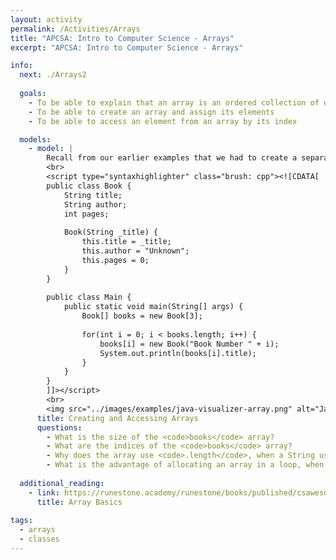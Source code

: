 ```yaml
---
layout: activity
permalink: /Activities/Arrays
title: "APCSA: Intro to Computer Science - Arrays"
excerpt: "APCSA: Intro to Computer Science - Arrays"

info:
  next: ./Arrays2
  
  goals: 
    - To be able to explain that an array is an ordered collection of data, whether they be primitives or objects.
    - To be able to create an array and assign its elements
    - To be able to access an element from an array by its index

  models:
    - model: |
        Recall from our earlier examples that we had to create a separate Book object variable for each Book we wanted to create.  We can simplify things by creating a single variable that refers to the whole collection.  This is called an array.  They allow us to leverage loops to quickly iterate over a collection of values or objects.
        <br>
        <script type="syntaxhighlighter" class="brush: cpp"><![CDATA[
        public class Book {
            String title;
            String author;
            int pages;
            
            Book(String _title) {
                this.title = _title;
                this.author = "Unknown";
                this.pages = 0;
            }
        }
        
        public class Main {
            public static void main(String[] args) {
                Book[] books = new Book[3];
                
                for(int i = 0; i < books.length; i++) {
                    books[i] = new Book("Book Number " + i);
                    System.out.println(books[i].title);
                }
            }
        }
        ]]></script>         
        <br>
        <img src="../images/examples/java-visualizer-array.png" alt="Java Visualizer Example of an Array" />
      title: Creating and Accessing Arrays
      questions:
        - What is the size of the <code>books</code> array?
        - What are the indices of the <code>books</code> array?
        - Why does the array use <code>.length</code>, when a String uses <code>.length()</code>, to report its size?
        - What is the advantage of allocating an array in a loop, when the book titles may need to be set individually?
        
  additional_reading:
    - link: https://runestone.academy/runestone/books/published/csawesome/Unit6-Arrays/topic-6-1-array-basics.html
      title: Array Basics
          
tags:
  - arrays
  - classes  
---
```


